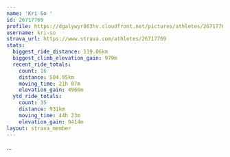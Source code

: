 ```yaml
---
name: 'Kri So '
id: 26717769
profile: https://dgalywyr863hv.cloudfront.net/pictures/athletes/26717769/7761026/13/large.jpg
username: kri-so
strava_url: https://www.strava.com/athletes/26717769
stats:
  biggest_ride_distance: 119.06km
  biggest_climb_elevation_gain: 979m
  recent_ride_totals:
    count: 16
    distance: 504.95km
    moving_time: 21h 07m
    elevation_gain: 4966m
  ytd_ride_totals:
    count: 35
    distance: 931km
    moving_time: 44h 23m
    elevation_gain: 9414m
layout: strava_member
--- 
```

...
